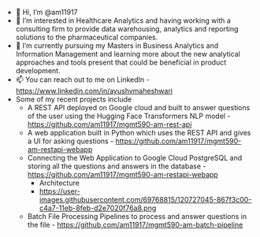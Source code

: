- 👋 Hi, I’m @am11917
- 👀 I’m interested in Healthcare Analytics and having working with a consulting firm to provide data warehousing, analytics and reporting solutions to the pharmaceutical companies.
- 🌱 I’m currently pursuing my Masters in Business Analytics and Information Management and learning more about the new analytical approaches and tools present that could be beneficial in product development.
- 📫 You can reach out to me on LinkedIn - https://www.linkedin.com/in/ayushvmaheshwari
- Some of my recent projects include
  - A REST API deployed on Google cloud and built to answer questions of the user using the Hugging Face Transformers NLP model - https://github.com/am11917/mgmt590-am-rest-api
  - A web application built in Python which uses the REST API and gives a UI for asking questions - https://github.com/am11917/mgmt590-am-restapi-webapp
  - Connecting the Web Application to Google Cloud PostgreSQL and storing all the questions and answers in the database - https://github.com/am11917/mgmt590-am-restapi-webapp
    - Architecture
    - https://user-images.githubusercontent.com/69768815/120727045-867f3c00-c4a7-11eb-8feb-d2e7020f76a8.png
  - Batch File Processing Pipelines to process and answer questions in the file - https://github.com/am11917/mgmt590-am-batch-pipeline

<!---
am11917/am11917 is a ✨ special ✨ repository because its `README.md` (this file) appears on your GitHub profile.
You can click the Preview link to take a look at your changes.
--->
